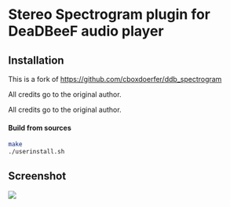 Stereo Spectrogram plugin for DeaDBeeF audio player
====================

## Installation
This is a fork of https://github.com/cboxdoerfer/ddb_spectrogram

All credits go to the original author.

All credits go to the original author.

#### Build from sources
```bash
make
./userinstall.sh
```

## Screenshot

![](https://i.imgur.com/1fm0h1T.png)
